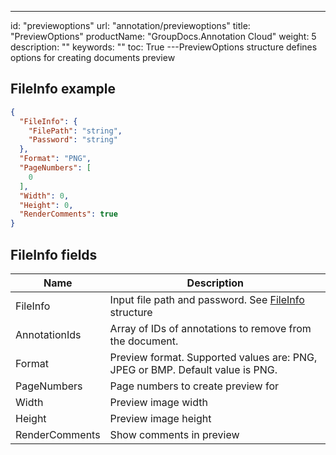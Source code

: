 ---
id: "previewoptions"
url: "annotation/previewoptions"
title: "PreviewOptions"
productName: "GroupDocs.Annotation Cloud"
weight: 5
description: ""
keywords: ""
toc: True
---PreviewOptions structure defines options for creating documents preview

## FileInfo example

```json
{
  "FileInfo": {
    "FilePath": "string",
    "Password": "string"
  },
  "Format": "PNG",
  "PageNumbers": [
    0
  ],
  "Width": 0,
  "Height": 0,
  "RenderComments": true
}
```

## FileInfo fields

|Name|Description
|---|---
|FileInfo|Input file path and password. See [FileInfo](/annotation/fileinfo) structure
|AnnotationIds|Array of IDs of annotations to remove from the document.
|Format|Preview format. Supported values are: PNG, JPEG or BMP. Default value is PNG.
|PageNumbers|Page numbers to create preview for
|Width|Preview image width
|Height|Preview image height
|RenderComments|Show comments in preview
